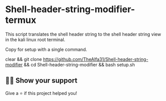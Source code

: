 # Shell-header-string-modifier-termux
This script translates the shell header string to the shell header string view in the kali linux root terminal.

Copy for setup with a single command.

clear && git clone https://github.com/TheAlfa31/Shell-header-string-modifier && cd Shell-header-string-modifier && bash setup.sh




## :man_astronaut: Show your support

Give a ⭐️ if this project helped you!
